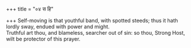 +++
title = "०४ स हि"

+++
Self-moving is that youthful band, with spotted steeds; thus it hath lordly sway, endued with power and might.  
     Truthful art thou, and blameless, searcher out of sin: so thou, Strong Host, wilt be protector of this prayer.